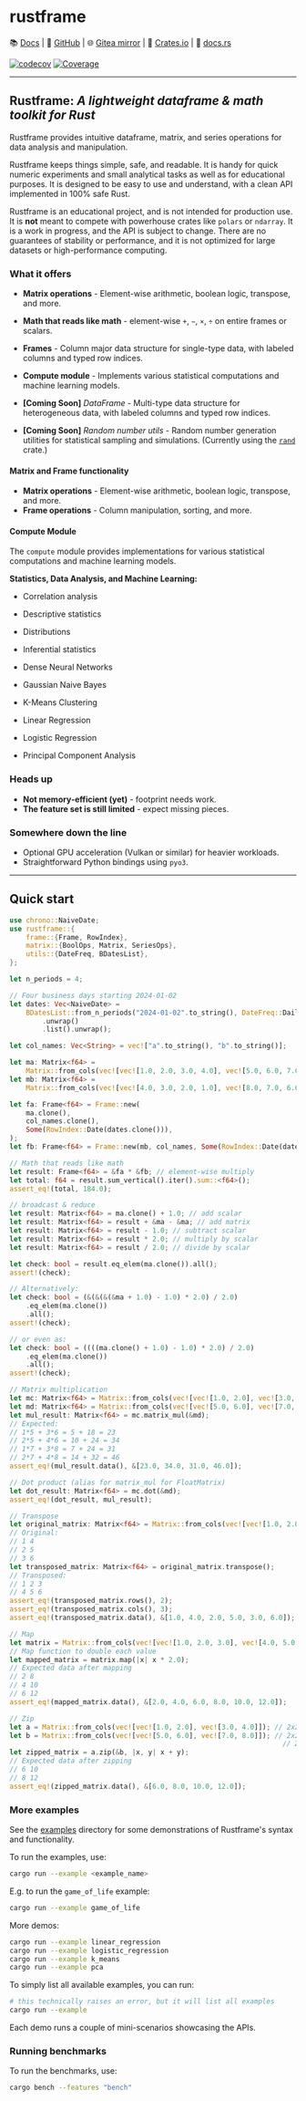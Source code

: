 # rustframe

<!-- # <img align="center" alt="Rustframe" src=".github/rustframe_logo.png" height="50px" /> rustframe -->

<!-- though the centre tag doesn't work as it would normally, it achieves the desired effect -->

📚 [Docs](https://magnus167.github.io/rustframe/) | 🐙 [GitHub](https://github.com/Magnus167/rustframe) | 🌐 [Gitea mirror](https://gitea.nulltech.uk/Magnus167/rustframe) | 🦀 [Crates.io](https://crates.io/crates/rustframe) | 🔖 [docs.rs](https://docs.rs/rustframe/latest/rustframe/)

<!-- [![Last commit](https://img.shields.io/endpoint?url=https://magnus167.github.io/rustframe/rustframe/last-commit-date.json)](https://github.com/Magnus167/rustframe) -->

[![codecov](https://codecov.io/gh/Magnus167/rustframe/graph/badge.svg?token=J7ULJEFTVI)](https://codecov.io/gh/Magnus167/rustframe)
[![Coverage](https://img.shields.io/endpoint?url=https://magnus167.github.io/rustframe/docs/tarpaulin-badge.json)](https://magnus167.github.io/rustframe/docs/tarpaulin-report.html)

---

## Rustframe: _A lightweight dataframe & math toolkit for Rust_

Rustframe provides intuitive dataframe, matrix, and series operations for data analysis and manipulation.

Rustframe keeps things simple, safe, and readable. It is handy for quick numeric experiments and small analytical tasks as well as for educational purposes. It is designed to be easy to use and understand, with a clean API implemented in 100% safe Rust.

Rustframe is an educational project, and is not intended for production use. It is **not** meant to compete with powerhouse crates like `polars` or `ndarray`. It is a work in progress, and the API is subject to change. There are no guarantees of stability or performance, and it is not optimized for large datasets or high-performance computing.

### What it offers

- **Matrix operations** - Element-wise arithmetic, boolean logic, transpose, and more.
- **Math that reads like math** - element-wise `+`, `−`, `×`, `÷` on entire frames or scalars.
- **Frames** - Column major data structure for single-type data, with labeled columns and typed row indices.
- **Compute module** - Implements various statistical computations and machine learning models.

- **[Coming Soon]** _DataFrame_ - Multi-type data structure for heterogeneous data, with labeled columns and typed row indices.

- **[Coming Soon]** _Random number utils_ - Random number generation utilities for statistical sampling and simulations. (Currently using the [`rand`](https://crates.io/crates/rand) crate.)

#### Matrix and Frame functionality

- **Matrix operations** - Element-wise arithmetic, boolean logic, transpose, and more.
- **Frame operations** - Column manipulation, sorting, and more.

#### Compute Module

The `compute` module provides implementations for various statistical computations and machine learning models.

**Statistics, Data Analysis, and Machine Learning:**

- Correlation analysis
- Descriptive statistics
- Distributions
- Inferential statistics

- Dense Neural Networks
- Gaussian Naive Bayes
- K-Means Clustering
- Linear Regression
- Logistic Regression
- Principal Component Analysis

### Heads up

- **Not memory‑efficient (yet)** - footprint needs work.
- **The feature set is still limited** - expect missing pieces.

### Somewhere down the line

- Optional GPU acceleration (Vulkan or similar) for heavier workloads.
- Straightforward Python bindings using `pyo3`.

---

## Quick start

```rust
use chrono::NaiveDate;
use rustframe::{
    frame::{Frame, RowIndex},
    matrix::{BoolOps, Matrix, SeriesOps},
    utils::{DateFreq, BDatesList},
};

let n_periods = 4;

// Four business days starting 2024-01-02
let dates: Vec<NaiveDate> =
    BDatesList::from_n_periods("2024-01-02".to_string(), DateFreq::Daily, n_periods)
        .unwrap()
        .list().unwrap();

let col_names: Vec<String> = vec!["a".to_string(), "b".to_string()];

let ma: Matrix<f64> =
    Matrix::from_cols(vec![vec![1.0, 2.0, 3.0, 4.0], vec![5.0, 6.0, 7.0, 8.0]]);
let mb: Matrix<f64> =
    Matrix::from_cols(vec![vec![4.0, 3.0, 2.0, 1.0], vec![8.0, 7.0, 6.0, 5.0]]);

let fa: Frame<f64> = Frame::new(
    ma.clone(),
    col_names.clone(),
    Some(RowIndex::Date(dates.clone())),
);
let fb: Frame<f64> = Frame::new(mb, col_names, Some(RowIndex::Date(dates)));

// Math that reads like math
let result: Frame<f64> = &fa * &fb; // element‑wise multiply
let total: f64 = result.sum_vertical().iter().sum::<f64>();
assert_eq!(total, 184.0);

// broadcast & reduce
let result: Matrix<f64> = ma.clone() + 1.0; // add scalar
let result: Matrix<f64> = result + &ma - &ma; // add matrix
let result: Matrix<f64> = result - 1.0; // subtract scalar
let result: Matrix<f64> = result * 2.0; // multiply by scalar
let result: Matrix<f64> = result / 2.0; // divide by scalar

let check: bool = result.eq_elem(ma.clone()).all();
assert!(check);

// Alternatively:
let check: bool = (&(&(&(&ma + 1.0) - 1.0) * 2.0) / 2.0)
    .eq_elem(ma.clone())
    .all();
assert!(check);

// or even as:
let check: bool = ((((ma.clone() + 1.0) - 1.0) * 2.0) / 2.0)
    .eq_elem(ma.clone())
    .all();
assert!(check);

// Matrix multiplication
let mc: Matrix<f64> = Matrix::from_cols(vec![vec![1.0, 2.0], vec![3.0, 4.0]]);
let md: Matrix<f64> = Matrix::from_cols(vec![vec![5.0, 6.0], vec![7.0, 8.0]]);
let mul_result: Matrix<f64> = mc.matrix_mul(&md);
// Expected:
// 1*5 + 3*6 = 5 + 18 = 23
// 2*5 + 4*6 = 10 + 24 = 34
// 1*7 + 3*8 = 7 + 24 = 31
// 2*7 + 4*8 = 14 + 32 = 46
assert_eq!(mul_result.data(), &[23.0, 34.0, 31.0, 46.0]);

// Dot product (alias for matrix_mul for FloatMatrix)
let dot_result: Matrix<f64> = mc.dot(&md);
assert_eq!(dot_result, mul_result);

// Transpose
let original_matrix: Matrix<f64> = Matrix::from_cols(vec![vec![1.0, 2.0, 3.0], vec![4.0, 5.0, 6.0]]);
// Original:
// 1 4
// 2 5
// 3 6
let transposed_matrix: Matrix<f64> = original_matrix.transpose();
// Transposed:
// 1 2 3
// 4 5 6
assert_eq!(transposed_matrix.rows(), 2);
assert_eq!(transposed_matrix.cols(), 3);
assert_eq!(transposed_matrix.data(), &[1.0, 4.0, 2.0, 5.0, 3.0, 6.0]);

// Map
let matrix = Matrix::from_cols(vec![vec![1.0, 2.0, 3.0], vec![4.0, 5.0, 6.0]]);
// Map function to double each value
let mapped_matrix = matrix.map(|x| x * 2.0);
// Expected data after mapping
// 2 8
// 4 10
// 6 12
assert_eq!(mapped_matrix.data(), &[2.0, 4.0, 6.0, 8.0, 10.0, 12.0]);

// Zip
let a = Matrix::from_cols(vec![vec![1.0, 2.0], vec![3.0, 4.0]]); // 2x2 matrix
let b = Matrix::from_cols(vec![vec![5.0, 6.0], vec![7.0, 8.0]]); // 2x2 matrix
                                                                   // Zip function to add corresponding elements
let zipped_matrix = a.zip(&b, |x, y| x + y);
// Expected data after zipping
// 6 10
// 8 12
assert_eq!(zipped_matrix.data(), &[6.0, 8.0, 10.0, 12.0]);
```

### More examples

See the [examples](./examples/) directory for some demonstrations of Rustframe's syntax and functionality.

To run the examples, use:

```bash
cargo run --example <example_name>
```

E.g. to run the `game_of_life` example:

```bash
cargo run --example game_of_life
```

More demos:

```bash
cargo run --example linear_regression
cargo run --example logistic_regression
cargo run --example k_means
cargo run --example pca
```

To simply list all available examples, you can run:

```bash
# this technically raises an error, but it will list all examples
cargo run --example
```

Each demo runs a couple of mini-scenarios showcasing the APIs.

### Running benchmarks

To run the benchmarks, use:

```bash
cargo bench --features "bench"
```
